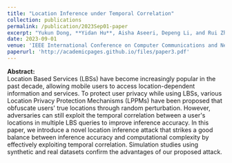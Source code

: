 ```yaml
---
title: "Location Inference under Temporal Correlation"
collection: publications
permalink: /publication/2023Sep01-paper
excerpt: "Yukun Dong, **Yidan Hu**, Aisha Aseeri, Depeng Li, and Rui Zhang, IEEE International Conference on Computer Communications and Networks (ICCCN), Honolulu, HI, July 2023."
date: 2023-09-01
venue: 'IEEE International Conference on Computer Communications and Networks (ICCCN)'
paperurl: 'http://academicpages.github.io/files/paper3.pdf'
---
```


**Abstract:**  
Location Based Services (LBSs) have become increasingly popular in the past decade, allowing mobile users to access location-dependent information and services. To protect user privacy while using LBSs, various Location Privacy Protection Mechanisms (LPPMs) have been proposed that obfuscate users' true locations through random perturbation. However, adversaries can still exploit the temporal correlation between a user's locations in multiple LBS queries to improve inference accuracy. In this paper, we introduce a novel location inference attack that strikes a good balance between inference accuracy and computational complexity by effectively exploiting temporal correlation. Simulation studies using synthetic and real datasets confirm the advantages of our proposed attack.

